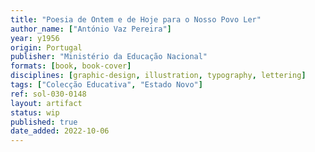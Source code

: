 ```yaml
---
title: "Poesia de Ontem e de Hoje para o Nosso Povo Ler"
author_name: ["António Vaz Pereira"]
year: y1956
origin: Portugal
publisher: "Ministério da Educação Nacional"
formats: [book, book-cover]
disciplines: [graphic-design, illustration, typography, lettering]
tags: ["Colecção Educativa", "Estado Novo"]
ref: sol-030-0148
layout: artifact
status: wip
published: true
date_added: 2022-10-06
---
```

